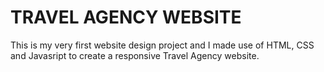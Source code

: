 # TRAVEL AGENCY WEBSITE
This is my very first website design project and I made use of HTML, CSS and Javasript to create a responsive Travel Agency website.
